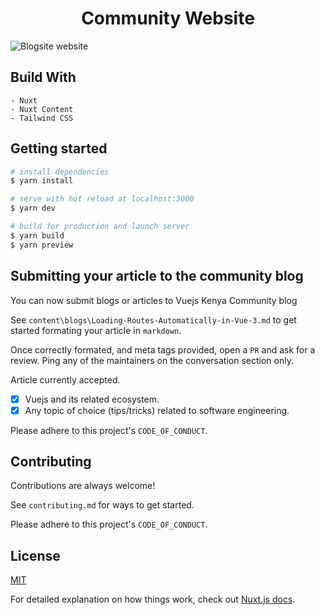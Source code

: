 <div align="center">
  <h1>Community Website</h1>
  
  </div>

![Blogsite website](/assets/Design-Sample.jpg "Blogsite")

## Build With

    - Nuxt
    - Nuxt Content
    - Tailwind CSS

## Getting started

```bash
# install dependencies
$ yarn install

# serve with hot reload at localhost:3000
$ yarn dev

# build for production and launch server
$ yarn build
$ yarn preview

```

## Submitting your article to the community blog

You can now submit blogs or articles to Vuejs Kenya Community blog

See `content\blogs\Loading-Routes-Automatically-in-Vue-3.md` to get started formating your article in `markdown`.

Once correctly formated, and meta tags provided, open a `PR` and ask for a review. Ping any of the maintainers on the conversation section only.

Article currently accepted.

- [x] Vuejs and its related ecosystem.
- [x] Any topic of choice (tips/tricks) related to software engineering.

Please adhere to this project's `CODE_OF_CONDUCT`.

## Contributing

Contributions are always welcome!

See `contributing.md` for ways to get started.

Please adhere to this project's `CODE_OF_CONDUCT`.

## License

[MIT](https://choosealicense.com/licenses/mit/)

For detailed explanation on how things work, check out [Nuxt.js docs](https://nuxtjs.com).
